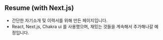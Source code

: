 ## Resume (with Next.js)

- 간단한 자기소개 및 이력서를 위해 만든 페이지입니다.
- React, Next.js, Chakra ui 를 사용했으며, 재밌는 것들을 계속해서 추가해나갈 예정입니다.
